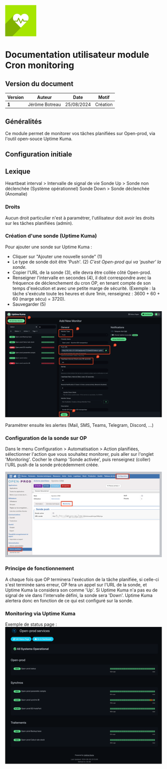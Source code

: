 <img src="img/logo.png" width="100">  

# Documentation utilisateur module Cron monitoring

## **Version du document**

| **Version** | **Auteur** | **Date** | **Motif** |
| --- | --- | --- | --- |
| **1** | Jérôme Botreau | 25/08/2024 | Création |

## **Généralités**

Ce module permet de monitorer vos tâches planifiées sur Open-prod, via l'outil open-souce Uptime Kuma.

## **Configuration initiale**

## **Lexique**

Heartbeat interval > Intervalle de signal de vie
Sonde Up > Sonde non déclenchée (Système opérationnel)
Sonde Down > Sonde déclenchée (Anomalie)

### **Droits**

Aucun droit particulier n'est à paramétrer, l'utilisateur doit avoir les droits sur les tâches planifiées (admin).

### **Création d'une sonde (Uptime Kuma)**

Pour ajouter une sonde sur Uptime Kuma :

- Cliquer sur "Ajouter une nouvelle sonde" (1)
- Le type de sonde doit être 'Push'. (2) *C'est Open-prod qui va 'pusher' la sonde.*
- Copier l'URL de la sonde (3), elle devra être collée côté Open-prod.
- Renseigner l'intervalle en secondes (4), il doit correspondre avec la fréquence de déclenchement du cron OP, en tenant compte de son temps d'exécution et avec une petite marge de sécurité. (Exemple : la tâche s'exécute toute les heures et dure 1min, renseignez : 3600 + 60 + 60 (marge sécu) = 3720). 
- Sauvegarder (5)

![Ajout sonde](img/add-sensor.png)

Paramétrer ensuite les alertes (Mail, SMS, Teams, Telegram, Discord, ...)

### **Configuration de la sonde sur OP**

Dans le menu Configuration > Automatisation > Action planifiées, sélectionner l'action que vous souhaitez monitorer, puis aller sur l'onglet 'Monitoring'.
Cocher le champ 'Sonde activée', puis renseignez (coller) l'URL push de la sonde précédemment créée.

![Config cron](img/config-cron.png)

### **Principe de fonctionnement**

A chaque fois que OP terminera l'exécution de la tâche planifiée, si celle-ci s'est terminée sans erreur, OP fera un appel sur l'URL de la sonde, et Uptime Kuma la considera son comme 'Up'.
Si Uptime Kuma n'a pas eu de signal de vie dans l'intervalle défini, la sonde sera 'Down'.
Uptime Kuma alertera donc en fonction de ce qui est configuré sur la sonde.

### **Monitoring via Uptime Kuma**

Exemple de status page : ![Uptime Kuma](img/uptime-kuma.png)
